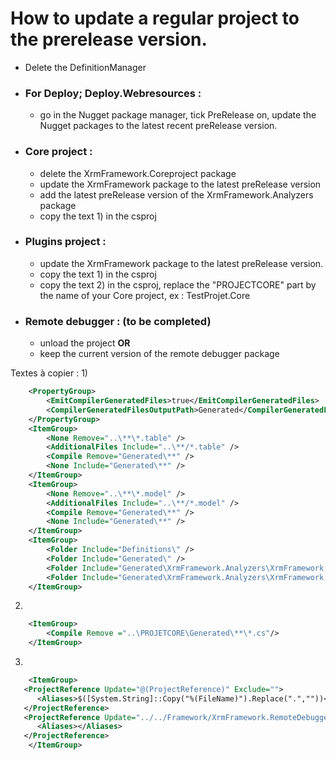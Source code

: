 # How to update a regular project to the prerelease version.

- Delete the DefinitionManager
- ### For Deploy; Deploy.Webresources :
   - go in the Nugget package manager, tick PreRelease on, update the Nugget packages to the latest recent preRelease version.

- ### Core project :
	- delete the XrmFramework.Coreproject package
	- update the XrmFramework package to the latest preRelease version
	- add the latest preRelease version of the XrmFramework.Analyzers package 
	- copy the text 1) in the csproj
- ### Plugins project :
	- update the XrmFramework package to the latest preRelease version.
	- copy the text 1) in the csproj
	- copy the text 2) in the csproj, replace the "PROJECTCORE" part by the name of your Core project, ex : TestProjet.Core 

- ### Remote debugger : (to be completed)
	- unload the project
	**OR**
	- keep the current version of the remote debugger package
	


















Textes à copier :
1)
```XML
	<PropertyGroup>
		<EmitCompilerGeneratedFiles>true</EmitCompilerGeneratedFiles>
		<CompilerGeneratedFilesOutputPath>Generated</CompilerGeneratedFilesOutputPath>
	</PropertyGroup>
	<ItemGroup>
		<None Remove="..\**\*.table" />
		<AdditionalFiles Include="..\**/*.table" />
		<Compile Remove="Generated\**" />
		<None Include="Generated\**" />
	</ItemGroup>
	<ItemGroup>
		<None Remove="..\**\*.model" />
		<AdditionalFiles Include="..\**/*.model" />
		<Compile Remove="Generated\**" />
		<None Include="Generated\**" />
	</ItemGroup>
	<ItemGroup>
		<Folder Include="Definitions\" />
		<Folder Include="Generated\" />
		<Folder Include="Generated\XrmFramework.Analyzers\XrmFramework.Analyzers.Generators.ModelSourceFileGenerator\" />
		<Folder Include="Generated\XrmFramework.Analyzers\XrmFramework.Analyzers.Generators.TableSourceFileGenerator\" />
	</ItemGroup>
```

2)
```XML
	<ItemGroup>
		<Compile Remove ="..\PROJETCORE\Generated\**\*.cs"/>
	</ItemGroup>
```

3)
```XML
	<ItemGroup>
   <ProjectReference Update="@(ProjectReference)" Exclude="">
      <Aliases>$([System.String]::Copy("%(FileName)").Replace(".",""))</Aliases>
   </ProjectReference>
   <ProjectReference Update="../../Framework/XrmFramework.RemoteDebugger.Client\XrmFramework.RemoteDebugger.Client.csproj">
      <Aliases></Aliases>
   </ProjectReference>
	</ItemGroup>
```

